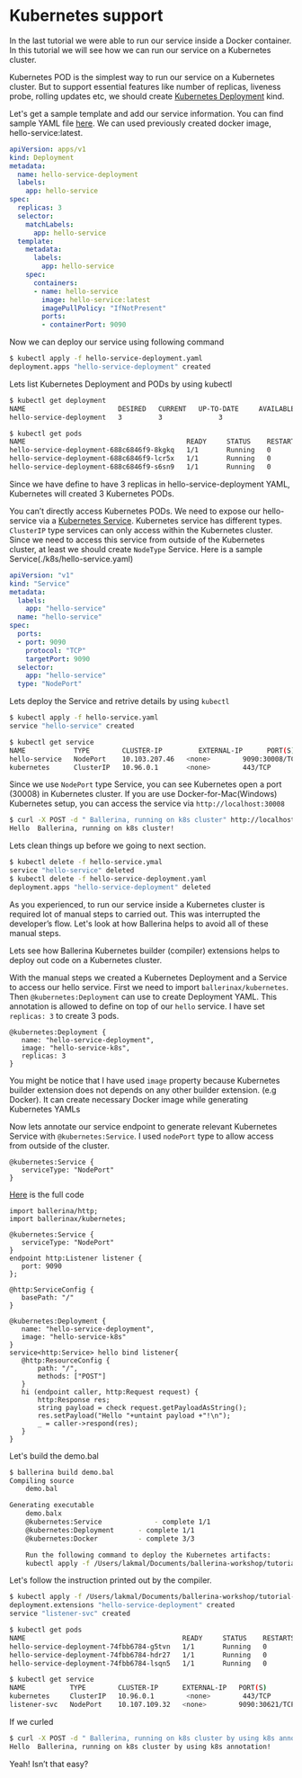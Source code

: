 # Kubernetes support

In the last tutorial we were able to run our service inside a Docker container. In this tutorial we will see how we can run our service on a Kubernetes cluster.

Kubernetes POD is the simplest way to run our service on a Kubernetes cluster. But to support essential features like number of replicas,  liveness probe, rolling updates etc, we should create [Kubernetes Deployment](https://kubernetes.io/docs/concepts/workloads/controllers/deployment/) kind.  

Let's get a sample template and add our service information. You can find sample YAML file [here](./k8s/hello-service-deployment.yaml). We can used previously created docker image, hello-service:latest. 

```YAML
apiVersion: apps/v1
kind: Deployment
metadata:
  name: hello-service-deployment
  labels:
    app: hello-service
spec:
  replicas: 3
  selector:
    matchLabels:
      app: hello-service
  template:
    metadata:
      labels:
        app: hello-service
    spec:
      containers:
      - name: hello-service
        image: hello-service:latest
        imagePullPolicy: "IfNotPresent"
        ports:
        - containerPort: 9090
```

Now we can deploy our service using following command

```bash
$ kubectl apply -f hello-service-deployment.yaml 
deployment.apps "hello-service-deployment" created
```

Lets list Kubernetes Deployment and PODs by using kubectl

```bash
$ kubectl get deployment
NAME                       DESIRED   CURRENT   UP-TO-DATE     AVAILABLE  	 AGE
hello-service-deployment   3         3         		3                  3         	 3m

$ kubectl get pods
NAME                                        READY     STATUS    RESTARTS   AGE
hello-service-deployment-688c6846f9-8kgkq   1/1       Running   0          10s
hello-service-deployment-688c6846f9-lcr5x   1/1       Running   0          10s
hello-service-deployment-688c6846f9-s6sn9   1/1       Running   0          10s
```

Since we have define to have 3 replicas in hello-service-deployment YAML, Kubernetes will created 3 Kubernetes PODs. 

You can’t directly access Kubernetes PODs. We need to expose our hello-service via a [Kubernetes Service](https://kubernetes.io/docs/concepts/services-networking/service/). Kubernetes service has different types.  `ClusterIP` type services can only access within the Kubernetes cluster. Since we need to access this service from outside of the Kubernetes cluster, at least we should create `NodeType` Service. Here is a sample Service(./k8s/hello-service.yaml)


```YAML
apiVersion: "v1"
kind: "Service"
metadata:
  labels:
    app: "hello-service"
  name: "hello-service"
spec:
  ports:
  - port: 9090
    protocol: "TCP"
    targetPort: 9090
  selector:
    app: "hello-service"
  type: "NodePort"
```

Lets deploy the Service and retrive details by using `kubectl`


```bash
$ kubectl apply -f hello-service.yaml 
service "hello-service" created
```

```bash
$ kubectl get service
NAME            TYPE        CLUSTER-IP         EXTERNAL-IP   	PORT(S)          	AGE
hello-service   NodePort    10.103.207.46   <none>        9090:30008/TCP   33m
kubernetes      ClusterIP   10.96.0.1       <none>        443/TCP          33d
```

Since we use `NodePort` type Service, you can see Kubernetes open a port (30008) in Kubernetes cluster. If you are use Docker-for-Mac(Windows) Kubernetes setup, you can access the service via `http://localhost:30008`

```bash
$ curl -X POST -d " Ballerina, running on k8s cluster" http://localhost:30008/
Hello  Ballerina, running on k8s cluster!
```
Lets clean things up before we going to next section.

```bash
$ kubectl delete -f hello-service.ymal
service "hello-service" deleted
$ kubectl delete -f hello-service-deployment.yaml
deployment.apps "hello-service-deployment" deleted
```

As you experienced, to run our service inside a Kubernetes cluster is required lot of manual steps to carried out.  This was interrupted the developer’s flow. Let's look at how Ballerina helps to avoid all of these manual steps.

Lets see how Ballerina Kubernetes builder (compiler) extensions helps to deploy out code on a Kubernetes cluster.

With the manual steps we created a Kubernetes Deployment and a Service to access our hello service. First we need to import `ballerinax/kubernetes`. Then `@kubernetes:Deployment` can use to create Deployment YAML.  This annotation is allowed to define on top of our `hello` service.  I have set `replicas: 3` to create 3 pods.

```ballerina
@kubernetes:Deployment {
   name: "hello-service-deployment",
   image: "hello-service-k8s",
   replicas: 3
}
```
You might be notice that I have used `image` property because Kubernetes builder extension does not depends on any other builder extension. (e.g Docker). It can create necessary Docker image while generating Kubernetes YAMLs

Now lets annotate our service endpoint to generate relevant Kubernetes Service with `@kubernetes:Service`. I used `nodePort` type to allow access from outside of the cluster.

```ballerina
@kubernetes:Service {
   serviceType: "NodePort"
}
``` 

[Here](./demo.bal) is the full code

```ballerina
import ballerina/http;
import ballerinax/kubernetes;

@kubernetes:Service {
   serviceType: "NodePort"
}
endpoint http:Listener listener {
   port: 9090
};

@http:ServiceConfig {
   basePath: "/"
}

@kubernetes:Deployment {
   name: "hello-service-deployment",
   image: "hello-service-k8s"
}
service<http:Service> hello bind listener{
   @http:ResourceConfig {
       path: "/",
       methods: ["POST"]
   }
   hi (endpoint caller, http:Request request) {
       http:Response res;
       string payload = check request.getPayloadAsString();
       res.setPayload("Hello "+untaint payload +"!\n");
       _ = caller->respond(res);
   }
}
```

Let's build the demo.bal

```bash
$ ballerina build demo.bal 
Compiling source
    demo.bal

Generating executable
    demo.balx
	@kubernetes:Service 			- complete 1/1
	@kubernetes:Deployment 		- complete 1/1
	@kubernetes:Docker 			- complete 3/3 

	Run the following command to deploy the Kubernetes artifacts: 
	kubectl apply -f /Users/lakmal/Documents/ballerina-workshop/tutorial-04/kubernetes/
```

Let's follow the instruction printed out by the compiler.

```bash
$ kubectl apply -f /Users/lakmal/Documents/ballerina-workshop/tutorial-04/kubernetes/
deployment.extensions "hello-service-deployment" created
service "listener-svc" created
```
```bash
$ kubectl get pods
NAME                                       READY     STATUS    RESTARTS   AGE
hello-service-deployment-74fbb6784-g5tvn   1/1       Running   0          7s
hello-service-deployment-74fbb6784-hdr27   1/1       Running   0          7s
hello-service-deployment-74fbb6784-lsqn5   1/1       Running   0          7s

$ kubectl get service
NAME           TYPE        CLUSTER-IP      EXTERNAL-IP   PORT(S)          AGE
kubernetes     ClusterIP   10.96.0.1       	<none>        443/TCP          33d
listener-svc   NodePort    10.107.109.32   <none>        9090:30621/TCP   33s
```

If we curled

```bash
$ curl -X POST -d " Ballerina, running on k8s cluster by using k8s annotation" http://localhost:30621/
Hello  Ballerina, running on k8s cluster by using k8s annotation!
```

Yeah! Isn’t that easy?

